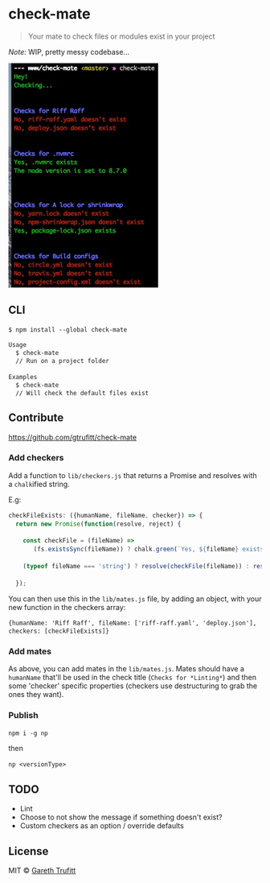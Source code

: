 # check-mate

> Your mate to check files or modules exist in your project

*Note:* WIP, pretty messy codebase...


![CLI](cli.jpg)

## CLI

```
$ npm install --global check-mate
```

```
Usage
  $ check-mate
  // Run on a project folder

Examples
  $ check-mate
  // Will check the default files exist
```

## Contribute

https://github.com/gtrufitt/check-mate

### Add checkers

Add a function to `lib/checkers.js` that returns a Promise and resolves with a `chalk`ified string.

E.g:

```js
checkFileExists: ({humanName, fileName, checker}) => {
  return new Promise(function(resolve, reject) {

    const checkFile = (fileName) =>
       (fs.existsSync(fileName)) ? chalk.green(`Yes, ${fileName} exists`) : chalk.red(`No, ${fileName} doesn't exist`);

    (typeof fileName === 'string') ? resolve(checkFile(fileName)) : resolve(fileName.map(checkFile).join(endOfLine));

  });
```

You can then use this in the `lib/mates.js` file, by adding an object, with your new function in the checkers array:

```
{humanName: 'Riff Raff', fileName: ['riff-raff.yaml', 'deploy.json'], checkers: [checkFileExists]}
```

### Add mates

As above, you can add mates in the `lib/mates.js`. Mates should have a `humanName` that'll be used in the check title (`Checks for *Linting*`) and then some 'checker' specific properties (checkers use destructuring to grab the ones they want).

### Publish

`npm i -g np`

then

`np <versionType>`

## TODO

- Lint
- Choose to not show the message if something doesn't exist?
- Custom checkers as an option / override defaults

## License

MIT © [Gareth Trufitt](http://trufitt.com)
